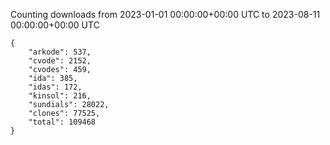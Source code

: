 
Counting downloads from 2023-01-01 00:00:00+00:00 UTC to 2023-08-11 00:00:00+00:00 UTC

```
{
    "arkode": 537,
    "cvode": 2152,
    "cvodes": 459,
    "ida": 385,
    "idas": 172,
    "kinsol": 216,
    "sundials": 28022,
    "clones": 77525,
    "total": 109468
}
```

